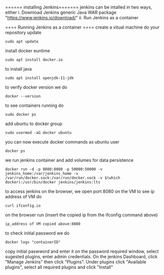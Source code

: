 ====== installing Jenkins=======
jenkins can be intalled in two ways, either
i. Download Jenkins generic Java WAR package "https://www.jenkins.io/download/"
ii. Run Jenkins as a container

==== Running Jenkins as a container ====
 create a vitual machine
 do your repository update
```
sudo apt update
```
install docker euntime
```
sudo apt install docker.io
```
to install java
```
sudo apt install openjdk-11-jdk
```

to verify docker version we do
```
docker --version
```
to see containers running do
```
sudo docker ps
```
add ubuntu to docker group
```
sudo usermod -aG docker ubuntu
```
you can now execute docker commands as ubuntu user
```
docker ps
```
we run jenkins container and add volumes for data persistence
```
docker run -d -p 8080:8080 -p 50000:50000 -v jenkins_home:/var/jenkins_home -v /var/run/docker.sock:/var/run/docker.sock -v $(which docker):/usr/bin/docker jenkins/jenkins:lts
```
to access jenkins on the browser, we open port 8080 on the VM
to see ip address of VM do
```
curl ifconfig.io
```
on the browser run (insert the copied ip from the ifconfig command above)
```
ip_address of VM copied above:8080 
```
to check initial password we do
```
docker logs "containerID"
```
copy initial paswword and enter it on the password required window,
select sugested plugins,
enter admin credentials. On the jenkins Dashboard, click "Manage Jenkins" then click "Plugins". Under plugins click "Available plugins", select all required plugins and click "Install"
